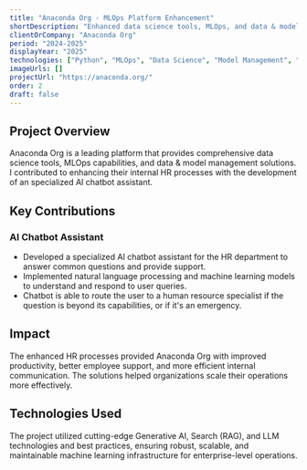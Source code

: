```yaml
---
title: "Anaconda Org - MLOps Platform Enhancement"
shortDescription: "Enhanced data science tools, MLOps, and data & model management platform"
clientOrCompany: "Anaconda Org"
period: "2024-2025"
displayYear: "2025"
technologies: ["Python", "MLOps", "Data Science", "Model Management", "Kubernetes", "Docker", "Machine Learning", "Data Engineering"]
imageUrls: []
projectUrl: "https://anaconda.org/"
order: 2
draft: false
---
```


## Project Overview

Anaconda Org is a leading platform that provides comprehensive data science tools, MLOps capabilities, and data & model management solutions. I contributed to enhancing their internal HR processes with the development of an specialized AI chatbot assistant.

## Key Contributions

### AI Chatbot Assistant
- Developed a specialized AI chatbot assistant for the HR department to answer common questions and provide support.
- Implemented natural language processing and machine learning models to understand and respond to user queries.
- Chatbot is able to route the user to a human resource specialist if the question is beyond its capabilities, or if it's an emergency.

## Impact

The enhanced HR processes provided Anaconda Org with improved productivity, better employee support, and more efficient internal communication. The solutions helped organizations scale their operations more effectively.

## Technologies Used

The project utilized cutting-edge Generative AI, Search (RAG), and LLM technologies and best practices, ensuring robust, scalable, and maintainable machine learning infrastructure for enterprise-level operations. 